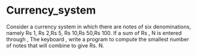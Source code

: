 # Currency_system


Consider a currency system in which there are notes of six denominations, namely Rs 1, Rs 2,Rs 5, Rs 10,Rs 50,Rs 100. If a sum of Rs , N is entered through , The keyboard , write a program to compute the smallest number of notes that will combine to give Rs. N.
